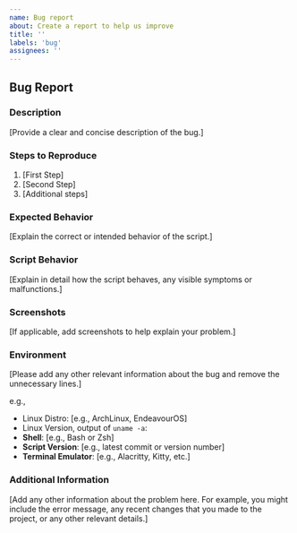 ```yaml
---
name: Bug report
about: Create a report to help us improve
title: ''
labels: 'bug'
assignees: ''
---
```


## Bug Report

### Description

[Provide a clear and concise description of the bug.]

### Steps to Reproduce

1. [First Step]
2. [Second Step]
3. [Additional steps]

### Expected Behavior

<!-- A clear and concise description of what you expected the script to do. -->
[Explain the correct or intended behavior of the script.]

### Script Behavior

<!-- Describe how the script is behaving. Does it fail silently, produce errors, or behave unexpectedly? -->
[Explain in detail how the script behaves, any visible symptoms or malfunctions.]

### Screenshots

[If applicable, add screenshots to help explain your problem.]

### Environment

[Please add any other relevant information about the bug and remove the unnecessary lines.]

e.g.,

- Linux Distro: [e.g., ArchLinux, EndeavourOS]
- Linux Version, output of `uname -a`:
- **Shell**: [e.g., Bash or Zsh]
- **Script Version**: [e.g., latest commit or version number]
- **Terminal Emulator**: [e.g., Alacritty, Kitty, etc.]

### Additional Information

[Add any other information about the problem here. For example, you might include the error message, any recent changes that you made to the project, or any other relevant details.]


